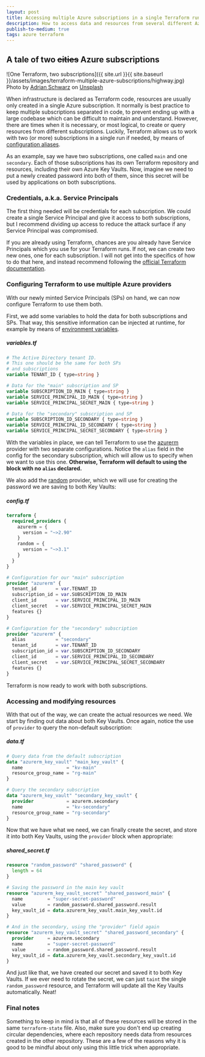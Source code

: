 ```yaml
---
layout: post
title: Accessing multiple Azure subscriptions in a single Terraform run
description: How to access data and resources from several different Azure subscriptions in a single Terraform run
publish-to-medium: true
tags: azure terraform
---
```


## A tale of two ~~cities~~ Azure subscriptions

![One Terraform, two subscriptions]({{ site.url }}{{ site.baseurl }}/assets/images/terraform-multiple-azure-subscriptions/highway.jpg)
Photo by [Adrian Schwarz](https://unsplash.com/@aeschwarz?utm_source=unsplash&utm_medium=referral&utm_content=creditCopyText) on [Unsplash](https://unsplash.com/s/photos/cities?utm_source=unsplash&utm_medium=referral&utm_content=creditCopyText)

When infrastructure is declared as Terraform code, resources are usually only created in a single Azure subscription. It normally is best practice to keep multiple subscriptions separated in code, to prevent ending up with a large codebase which can be difficult to maintain and understand. However, there are times when it is necessary, or most logical, to create or query resources from different subscriptions. Luckily, Terraform allows us to work with two (or more) subscriptions in a single run if needed, by means of [configuration aliases](https://www.terraform.io/language/providers/configuration#alias-multiple-provider-configurations).

As an example, say we have two subscriptions, one called `main` and one `secondary`. Each of those subscriptions has its own Terraform repository and resources, including their own Azure Key Vaults. Now, imagine we need to put a newly created password into both of them, since this secret will be used by applications on both subscriptions.

### Credentials, a.k.a. Service Principals

The first thing needed will be credentials for each subscription. We could create a single Service Principal and give it access to both subscriptions, but I recommend dividing up access to reduce the attack surface if any Service Principal was compromised.

If you are already using Terraform, chances are you already have Service Principals which you use for your Terraform runs. If not, we can create two new ones, one for each subscription. I will not get into the specifics of how to do that here, and instead recommend following the [official Terraform documentation](https://registry.terraform.io/providers/hashicorp/azurerm/latest/docs/guides/service_principal_client_secret).

### Configuring Terraform to use multiple Azure providers

With our newly minted Service Principals (SPs) on hand, we can now configure Terraform to use them both.

First, we add some variables to hold the data for both subscriptions and SPs. That way, this sensitive information can be injected at runtime, for example by means of [environment variables](https://www.terraform.io/language/values/variables#environment-variables).

##### variables.tf
```terraform
# The Active Directory tenant ID.
# This one should be the same for both SPs
# and subscriptions
variable TENANT_ID { type=string }

# Data for the "main" subscription and SP
variable SUBSCRIPTION_ID_MAIN { type=string }
variable SERVICE_PRINCIPAL_ID_MAIN { type=string }
variable SERVICE_PRINCIPAL_SECRET_MAIN { type=string }

# Data for the "secondary" subscription and SP
variable SUBSCRIPTION_ID_SECONDARY { type=string }
variable SERVICE_PRINCIPAL_ID_SECONDARY { type=string }
variable SERVICE_PRINCIPAL_SECRET_SECONDARY { type=string }
```
With the variables in place, we can tell Terraform to use the [azurerm](https://registry.terraform.io/providers/hashicorp/azurerm/latest/docs) provider with two separate configurations. Notice the `alias` field in the config for the secondary subscription, which will allow us to specify when we want to use this one. **Otherwise, Terraform will default to using the block with no `alias` declared.**

We also add the [random](https://registry.terraform.io/providers/hashicorp/random/latest) provider, which we will use for creating the password we are saving to both Key Vaults:

##### config.tf
```terraform
terraform {
  required_providers {
    azurerm = {
      version = "~>2.90"
    }
    random = {
      version = "~>3.1"
    }
  }
}

# Configuration for our "main" subscription
provider "azurerm" {
  tenant_id       = var.TENANT_ID
  subscription_id = var.SUBSCRIPTION_ID_MAIN
  client_id       = var.SERVICE_PRINCIPAL_ID_MAIN
  client_secret   = var.SERVICE_PRINCIPAL_SECRET_MAIN
  features {}
}

# Configuration for the "secondary" subscription
provider "azurerm" {
  alias           = "secondary"
  tenant_id       = var.TENANT_ID
  subscription_id = var.SUBSCRIPTION_ID_SECONDARY
  client_id       = var.SERVICE_PRINCIPAL_ID_SECONDARY
  client_secret   = var.SERVICE_PRINCIPAL_SECRET_SECONDARY
  features {}
}
```
Terraform is now ready to work with both subscriptions.

### Accessing and modifying resources

With that out of the way, we can create the actual resources we need. We start by finding out data about both Key Vaults. Once again, notice the use of `provider` to query the non-default subscription:

##### data.tf
```terraform
# Query data from the default subscription
data "azurerm_key_vault" "main_key_vault" {
  name                = "kv-main"
  resource_group_name = "rg-main"
}

# Query the secondary subscription
data "azurerm_key_vault" "secondary_key_vault" {
  provider            = azurerm.secondary
  name                = "kv-secondary"
  resource_group_name = "rg-secondary"
}
```

Now that we have what we need, we can finally create the secret, and store it into both Key Vaults, using the `provider` block when appropriate:

##### shared_secret.tf

```terraform
resource "random_password" "shared_password" {
  length = 64
}

# Saving the password in the main key vault
resource "azurerm_key_vault_secret" "shared_password_main" {
  name         = "super-secret-password"
  value        = random_password.shared_password.result
  key_vault_id = data.azurerm_key_vault.main_key_vault.id
}

# And in the secondary, using the "provider" field again
resource "azurerm_key_vault_secret" "shared_password_secondary" {
  provider     = azurerm.secondary
  name         = "super-secret-password"
  value        = random_password.shared_password.result
  key_vault_id = data.azurerm_key_vault.secondary_key_vault.id
}
```

And just like that, we have created our secret and saved it to both Key Vaults. If we ever need to rotate the secret, we can just `taint` the single `random_password` resource, and Terraform will update all the Key Vaults automatically. Neat!

### Final notes

Something to keep in mind is that all of these resources will be stored in the same `terraform-state` file. Also, make sure you don't end up creating circular dependencies, where each repository needs data from resources created in the other repository. These are a few of the reasons why it is good to be mindful about only using this little trick when appropriate.
